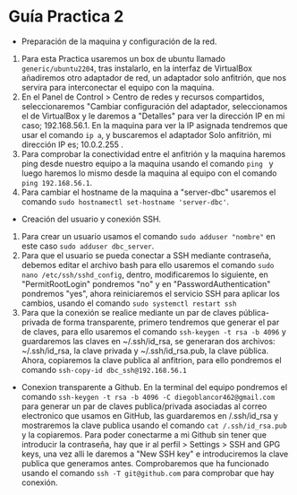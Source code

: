# Guía Practica 2
- Preparación de la maquina y configuración de la red.
1. Para esta Practica usaremos un box de ubuntu llamado `generic/ubuntu2204`, tras instalarlo, en la interfaz de VirtualBox añadiremos otro adaptador de red, un adaptador solo anfitrión, que nos servira para interconectar el equipo con la maquina.
2. En el Panel de Control > Centro de redes y recursos compartidos, seleccionaremos "Cambiar configuración del adaptador, seleccionamos el de VirtualBox y le daremos a "Detalles" para ver la dirección IP en mi caso; 192.168.56.1. En la maquina para ver la IP asignada tendremos que usar el comando `ip a`, y buscaremos el adaptador Solo anfitrión, mi dirección IP es; 10.0.2.255 .
3. Para comprobar la conectividad entre el anfitrión y la maquina haremos ping desde nuestro equipo a la maquina usando el comando `ping ` y luego haremos lo mismo desde la maquina al equipo con el comando `ping 192.168.56.1`.
4. Para cambiar el hostname de la maquina a "server-dbc" usaremos el comando `sudo hostnamectl set-hostname 'server-dbc'`.
- Creación del usuario y conexión SSH.
1. Para crear un usuario usamos el comando `sudo adduser "nombre"` en este caso `sudo adduser dbc_server`. 
2. Para que el usuario se pueda conectar a SSH mediante contraseña, debemos editar el archivo bash para ello usaremos el comando `sudo nano /etc/ssh/sshd_config`, dentro, modificaremos lo siguiente, en "PermitRootLogin" pondremos "no" y en "PasswordAuthentication" pondremos "yes", ahora reiniciaremos el servicio SSH para aplicar los cambios, usando el comando `sudo systemctl restart ssh`
3. Para que la conexión se realice mediante un par de claves pública-privada de forma transparente, primero tendremos que generar el par de claves, para ello usaremos el comando `ssh-keygen -t rsa -b 4096` y guardaremos las claves en ~/.ssh/id_rsa, se generaran dos archivos: ~/.ssh/id_rsa, la clave privada y ~/.ssh/id_rsa.pub, la clave pública. Ahora, copiaremos la clave publica al anfitrion, para ello pondremos el comando `ssh-copy-id dbc_ssh@192.168.56.1`
- Conexion transparente a Github.
En la terminal del equipo pondremos el comando `ssh-keygen -t rsa -b 4096 -C diegoblancor462@gmail.com` para generar un par de claves publica/privada asociadas al correo electronico que usamos en GitHub, las guardaremos en /.ssh/id_rsa y mostraremos la clave publica usando el comando `cat /.ssh/id_rsa.pub` y la copiaremos.
Para poder conectarme a mi Github sin tener que introducir la contraseña, hay que ir al perfil > Settings > SSH and GPG keys, una vez alli le daremos a "New SSH key" e introduciremos la clave publica que generamos antes. 
Comprobaremos que ha funcionado usando el comando `ssh -T git@github.com` para comprobar que hay conexión.